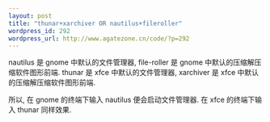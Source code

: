 ```yaml
--- 
layout: post
title: "thunar+xarchiver OR nautilus+fileroller"
wordpress_id: 292
wordpress_url: http://www.agatezone.cn/code/?p=292
---
```

nautilus 是 gnome 中默认的文件管理器, file-roller 是 gnome 中默认的压缩解压缩软件图形前端.
thunar 是 xfce 中默认的文件管理器, xarchiver 是 xfce 中默认的压缩解压缩软件图形前端.

所以, 在 gnome 的终端下输入 nautilus 便会启动文件管理器. 在 xfce 的终端下输入 thunar 同样效果.
